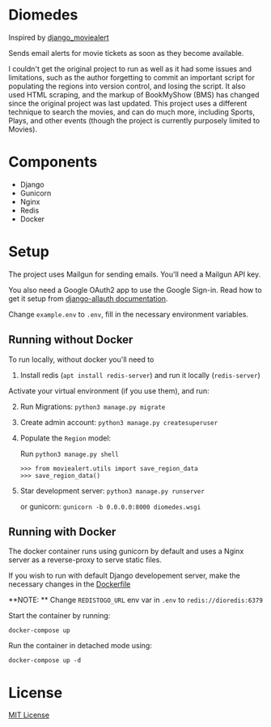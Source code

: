 # Diomedes

Inspired by [django_moviealert](https://github.com/iAmMrinal0/django_moviealert)

Sends email alerts for movie tickets as soon as they become available.

I couldn't get the original project to run as well as it had some issues and limitations, such as the author forgetting to commit an important script for populating the regions into version control, and losing the script. It also used HTML scraping, and the markup of BookMyShow (BMS) has changed since the original project was last updated. This project uses a different technique to search the movies, and can do much more, including Sports, Plays, and other events (though the project is currently purposely limited to Movies).

# Components
- Django
- Gunicorn
- Nginx
- Redis
- Docker

# Setup

The project uses Mailgun for sending emails. You'll need a Mailgun API key.

You also need a Google OAuth2 app to use the Google Sign-in. Read how to get it setup from [django-allauth documentation](https://django-allauth.readthedocs.io/en/latest/providers.html#google).

Change `example.env` to `.env`, fill in the necessary environment variables.

## Running without Docker

To run locally, without docker you'll need to 

1. Install redis (`apt install redis-server`) and run it locally (`redis-server`)

Activate your virtual environment (if you use them), and run:

2. Run Migrations: `python3 manage.py migrate`

3. Create admin account: `python3 manage.py createsuperuser`

4. Populate the `Region` model:
    
    Run `python3 manage.py shell`
    ```
    >>> from moviealert.utils import save_region_data
    >>> save_region_data()
    ```

5. Star development server: `python3 manage.py runserver`

    or gunicorn: `gunicorn -b 0.0.0.0:8000 diomedes.wsgi`

## Running with Docker
The docker container runs using gunicorn by default and uses a Nginx server as a reverse-proxy to serve static files. 

If you wish to run with default Django developement server, make the necessary changes in the [Dockerfile](Dockerfile)

**NOTE: ** Change `REDISTOGO_URL` env var in `.env` to `redis://dioredis:6379`

Start the container by running:

`docker-compose up`

Run the container in detached mode using:

`docker-compose up -d`

# License
[MIT License](LICENSE)